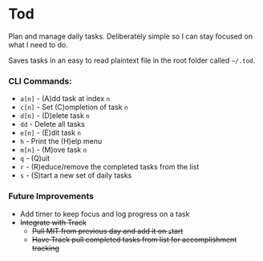 # Tod

Plan and manage daily tasks. Deliberately simple so I can stay focused on what I need to do.

Saves tasks in an easy to read plaintext file in the root folder called `~/.tod`.

### CLI Commands:

* `a[n]` - (A)dd task at index `n`
* `c[n]` - Set (C)ompletion of task `n`
* `d[n]` - (D)elete task `n`
* `dd` - Delete all tasks
* `e[n]` - (E)dit task `n`
* `h` - Print the (H)elp menu
* `m[n]` - (M)ove task `n`
* `q` - (Q)uit
* `r` - (R)educe/remove the completed tasks from the list
* `s` - (S)tart a new set of daily tasks

### Future Improvements

* Add timer to keep focus and log progress on a task
* ~~Integrate with Track~~
	* ~~Pull MIT from previous day and add it on `s`tart~~
	* ~~Have Track pull completed tasks from list for accomplishment tracking~~